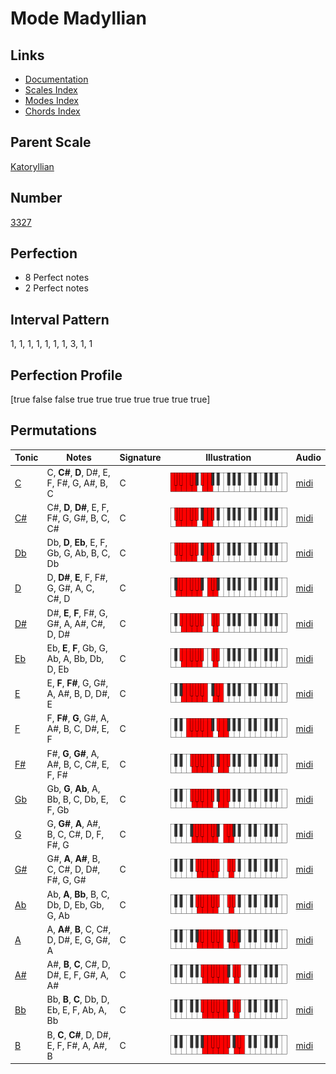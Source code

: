 # Mode Madyllian

## Links

- [Documentation](index.md)
- [Scales Index](Scales.md)
- [Modes Index](Modes.md)
- [Chords Index](Chords.md)

## Parent Scale

[Katoryllian](ScaleKatoryllian.md)

## Number

[3327](https://ianring.com/musictheory/scales/3327)

## Perfection

- 8 Perfect notes
- 2 Perfect notes

## Interval Pattern

1, 1, 1, 1, 1, 1, 1, 3, 1, 1

## Perfection Profile

[true false false true true true true true true true]

## Permutations

| Tonic | Notes | Signature | Illustration | Audio |
|-------|-------|-----------|--------------|-------|
| [C](ModeCNaturalMadyllian.md) | C, **C#**, **D**, D#, E, F, F#, G, A#, B, C | C | ![CNaturalMadyllian](ModeCNaturalMadyllian.png) | [midi](https://github.com/edipermadi/music/blob/main/docs/ModeCNaturalMadyllian.mid?raw=true) |
| [C#](ModeCSharpMadyllian.md) | C#, **D**, **D#**, E, F, F#, G, G#, B, C, C# | C | ![CSharpMadyllian](ModeCSharpMadyllian.png) | [midi](https://github.com/edipermadi/music/blob/main/docs/ModeCSharpMadyllian.mid?raw=true) |
| [Db](ModeDFlatMadyllian.md) | Db, **D**, **Eb**, E, F, Gb, G, Ab, B, C, Db | C | ![DFlatMadyllian](ModeDFlatMadyllian.png) | [midi](https://github.com/edipermadi/music/blob/main/docs/ModeDFlatMadyllian.mid?raw=true) |
| [D](ModeDNaturalMadyllian.md) | D, **D#**, **E**, F, F#, G, G#, A, C, C#, D | C | ![DNaturalMadyllian](ModeDNaturalMadyllian.png) | [midi](https://github.com/edipermadi/music/blob/main/docs/ModeDNaturalMadyllian.mid?raw=true) |
| [D#](ModeDSharpMadyllian.md) | D#, **E**, **F**, F#, G, G#, A, A#, C#, D, D# | C | ![DSharpMadyllian](ModeDSharpMadyllian.png) | [midi](https://github.com/edipermadi/music/blob/main/docs/ModeDSharpMadyllian.mid?raw=true) |
| [Eb](ModeEFlatMadyllian.md) | Eb, **E**, **F**, Gb, G, Ab, A, Bb, Db, D, Eb | C | ![EFlatMadyllian](ModeEFlatMadyllian.png) | [midi](https://github.com/edipermadi/music/blob/main/docs/ModeEFlatMadyllian.mid?raw=true) |
| [E](ModeENaturalMadyllian.md) | E, **F**, **F#**, G, G#, A, A#, B, D, D#, E | C | ![ENaturalMadyllian](ModeENaturalMadyllian.png) | [midi](https://github.com/edipermadi/music/blob/main/docs/ModeENaturalMadyllian.mid?raw=true) |
| [F](ModeFNaturalMadyllian.md) | F, **F#**, **G**, G#, A, A#, B, C, D#, E, F | C | ![FNaturalMadyllian](ModeFNaturalMadyllian.png) | [midi](https://github.com/edipermadi/music/blob/main/docs/ModeFNaturalMadyllian.mid?raw=true) |
| [F#](ModeFSharpMadyllian.md) | F#, **G**, **G#**, A, A#, B, C, C#, E, F, F# | C | ![FSharpMadyllian](ModeFSharpMadyllian.png) | [midi](https://github.com/edipermadi/music/blob/main/docs/ModeFSharpMadyllian.mid?raw=true) |
| [Gb](ModeGFlatMadyllian.md) | Gb, **G**, **Ab**, A, Bb, B, C, Db, E, F, Gb | C | ![GFlatMadyllian](ModeGFlatMadyllian.png) | [midi](https://github.com/edipermadi/music/blob/main/docs/ModeGFlatMadyllian.mid?raw=true) |
| [G](ModeGNaturalMadyllian.md) | G, **G#**, **A**, A#, B, C, C#, D, F, F#, G | C | ![GNaturalMadyllian](ModeGNaturalMadyllian.png) | [midi](https://github.com/edipermadi/music/blob/main/docs/ModeGNaturalMadyllian.mid?raw=true) |
| [G#](ModeGSharpMadyllian.md) | G#, **A**, **A#**, B, C, C#, D, D#, F#, G, G# | C | ![GSharpMadyllian](ModeGSharpMadyllian.png) | [midi](https://github.com/edipermadi/music/blob/main/docs/ModeGSharpMadyllian.mid?raw=true) |
| [Ab](ModeAFlatMadyllian.md) | Ab, **A**, **Bb**, B, C, Db, D, Eb, Gb, G, Ab | C | ![AFlatMadyllian](ModeAFlatMadyllian.png) | [midi](https://github.com/edipermadi/music/blob/main/docs/ModeAFlatMadyllian.mid?raw=true) |
| [A](ModeANaturalMadyllian.md) | A, **A#**, **B**, C, C#, D, D#, E, G, G#, A | C | ![ANaturalMadyllian](ModeANaturalMadyllian.png) | [midi](https://github.com/edipermadi/music/blob/main/docs/ModeANaturalMadyllian.mid?raw=true) |
| [A#](ModeASharpMadyllian.md) | A#, **B**, **C**, C#, D, D#, E, F, G#, A, A# | C | ![ASharpMadyllian](ModeASharpMadyllian.png) | [midi](https://github.com/edipermadi/music/blob/main/docs/ModeASharpMadyllian.mid?raw=true) |
| [Bb](ModeBFlatMadyllian.md) | Bb, **B**, **C**, Db, D, Eb, E, F, Ab, A, Bb | C | ![BFlatMadyllian](ModeBFlatMadyllian.png) | [midi](https://github.com/edipermadi/music/blob/main/docs/ModeBFlatMadyllian.mid?raw=true) |
| [B](ModeBNaturalMadyllian.md) | B, **C**, **C#**, D, D#, E, F, F#, A, A#, B | C | ![BNaturalMadyllian](ModeBNaturalMadyllian.png) | [midi](https://github.com/edipermadi/music/blob/main/docs/ModeBNaturalMadyllian.mid?raw=true) |
